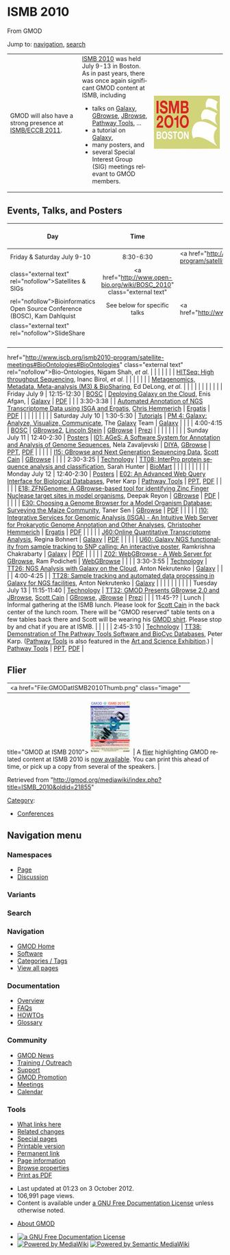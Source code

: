 <div id="mw-page-base" class="noprint">

</div>

<div id="mw-head-base" class="noprint">

</div>

<div id="content" class="mw-body" role="main">

<span id="top"></span>

<div id="mw-js-message" style="display:none;">

</div>



# <span dir="auto">ISMB 2010</span>

<div id="bodyContent">

<div id="siteSub">

From GMOD

</div>

<div id="contentSub">

</div>

<div id="jump-to-nav" class="mw-jump">

Jump to: [navigation](#mw-navigation), [search](#p-search)

</div>

<div id="mw-content-text" class="mw-content-ltr" lang="en" dir="ltr">

<table>
<colgroup>
<col style="width: 33%" />
<col style="width: 33%" />
<col style="width: 33%" />
</colgroup>
<tbody>
<tr class="odd">
<td><div class="emphasisbox">
GMOD will also have a strong presence at <a href="ISMB/ECCB_2011"
title="ISMB/ECCB 2011">ISMB/ECCB 2011</a>.
</div></td>
<td><a href="http://www.iscb.org/ismb2010" class="external text"
rel="nofollow">ISMB 2010</a> was held July 9-13 in Boston. As in past
years, there was once again significant GMOD content at ISMB, including
<ul>
<li>talks on <a href="Galaxy.1" title="Galaxy">Galaxy</a>, <a
href="GBrowse.1" title="GBrowse">GBrowse</a>, <a href="JBrowse.1"
title="JBrowse">JBrowse</a>, <a href="Pathway_Tools.1"
title="Pathway Tools">Pathway Tools</a>, ...</li>
<li>a tutorial on <a href="Galaxy.1" title="Galaxy">Galaxy</a>,</li>
<li>many posters, and</li>
<li>several Special Interest Group (SIG) meetings relevant to GMOD
members.</li>
</ul></td>
<td><a href="http://www.iscb.org/ismb2010" rel="nofollow"
title="ISMB 2010 Conference"><img
src="../mediawiki/images/4/46/ISMB2010_logo.jpg" width="207"
height="124" alt="ISMB 2010 Conference" /></a></td>
</tr>
</tbody>
</table>

  

## <span id="Events.2C_Talks.2C_and_Posters" class="mw-headline">Events, Talks, and Posters</span>

| Day | Time | Track | Title & Presenter/Organizer | Components | Slides / Poster |
|----|:--:|----|----|----|----|
| Friday & Saturday July 9-10 | 8:30-6:30 | <a href="http://www.iscb.org/ismb2010-program/satellite-meetings"
class="external text" rel="nofollow">Satellites &amp; SIGs</a> | <a href="http://www.open-bio.org/wiki/BOSC_2010" class="external text"
rel="nofollow">Bioinformatics Open Source Conference (BOSC)</a>, Kam Dahlquist | See below for specific talks | <a href="http://www.slideshare.net/bosc2010/presentations"
class="external text" rel="nofollow">SlideShare</a> |
|  |  |  | <a
href="http://www.iscb.org/ismb2010-program/satellite-meetings#BioOntologies#BioOntologies"
class="external text" rel="nofollow">Bio-Ontologies</a>, Nigam Shah, *et al.* |  |  |
|  |  |  | <a
href="http://www.iscb.org/ismb2010-program/satellite-meetings#HiTSeq#HiTSeq"
class="external text" rel="nofollow">HITSeq: High throughput
Sequencing</a>, Inanc Birol, *et al.* |  |  |
|  |  |  | <a
href="http://gensc.org/gc_wiki/images/8/87/BioSharing-SIG-Handout.pdf"
class="external text" rel="nofollow">Metagenomics, Metadata,
Meta-analysis (M3) &amp; BioSharing</a>, Ed DeLong, *et al.* |  |  |
|  |  |  |  |  |  |
| Friday July 9 | 12:15-12:30 | <a
href="http://www.iscb.org/ismb2010-program/satellite-meetings#BOSC#BOSC"
class="external text" rel="nofollow">BOSC</a> | <a href="http://www.slideshare.net/bosc2010/afgan-bosc2010-galaxycloud"
class="external text" rel="nofollow">Deploying Galaxy on the Cloud</a>, Enis Afgan, | [Galaxy](Galaxy.1 "Galaxy") | <a href="../mediawiki/images/3/3e/DeployingGalaxyCloudBOSC2010.pdf"
class="internal" title="DeployingGalaxyCloudBOSC2010.pdf">PDF</a> |
|  | 3:30-3:38 |  | <a
href="http://www.slideshare.net/bosc2010/hemmerich-bosc2010-isgaergatis"
class="external text" rel="nofollow">Automated Annotation of NGS
Transcriptome Data using ISGA and Ergatis</a>, [Chris Hemmerich](User:Chemmeri "User:Chemmeri") | <a href="Ergatis" class="mw-redirect" title="Ergatis">Ergatis</a> | <a href="../mediawiki/images/1/10/NGSTranscriptomeISGAErgatis.pdf"
class="internal" title="NGSTranscriptomeISGAErgatis.pdf">PDF</a> |
|  |  |  |  |  |  |
| Saturday July 10 | 1:30-5:30 | <a href="http://www.iscb.org/ismb2010-program/ismb2010-tutorials"
class="external text" rel="nofollow">Tutorials</a> | <a
href="http://www.iscb.org/ismb2010-program/ismb2010-tutorials#PM4#PM4"
class="external text" rel="nofollow">PM 4: Galaxy: Analyze, Visualize,
Communicate</a>, The [Galaxy](Galaxy.1 "Galaxy") Team | [Galaxy](Galaxy.1 "Galaxy") |  |
|  | 4:00-4:15 | <a
href="http://www.iscb.org/ismb2010-program/satellite-meetings#BOSC#BOSC"
class="external text" rel="nofollow">BOSC</a> | <a href="http://www.open-bio.org/w/images/d/df/34_BOSC2010.pdf"
class="external text" rel="nofollow">GBrowse2</a>, [Lincoln Stein](User:Lstein "User:Lstein") | [GBrowse](GBrowse.1 "GBrowse") | <a href="http://prezi.com/xwpsks7tnnd8/gbrowse-20-bosc-talk/"
class="external text" rel="nofollow">Prezi</a> |
|  |  |  |  |  |  |
| Sunday July 11 | 12:40-2:30 | <a
href="http://www.iscb.org/cms_addon/conferences/ismb2010/posterlist.php"
class="external text" rel="nofollow">Posters</a> | <a
href="http://www.iscb.org/cms_addon/conferences/ismb2010/posterlist.php?cat=I"
class="external text" rel="nofollow">I01: AGeS: A Software System for
Annotation and Analysis of Genome Sequences</a>, Nela Zavaljevski | [DIYA](DIYA "DIYA"), [GBrowse](GBrowse.1 "GBrowse") | <a href="../mediawiki/images/1/1c/AGesISMB2010Poster.pptx"
class="internal" title="AGesISMB2010Poster.pptx">PPT</a>, <a href="../mediawiki/images/1/14/AGesISMB2010Poster.pdf"
class="internal" title="AGesISMB2010Poster.pdf">PDF</a> |
|  |  |  | <a
href="http://www.iscb.org/cms_addon/conferences/ismb2010/posterlist.php?cat=I"
class="external text" rel="nofollow">I15: GBrowse and Next Generation
Sequencing Data</a>, [Scott Cain](User:Scott "User:Scott") | [GBrowse](GBrowse.1 "GBrowse") |  |
|  | 2:30-3:25 | <a
href="http://www.iscb.org/cms_addon/conferences/ismb2010/technologytrack.php"
class="external text" rel="nofollow">Technology</a> | <a
href="http://www.iscb.org/cms_addon/conferences/ismb2010/technologytrack.php#TT08#TT08"
class="external text" rel="nofollow">TT08: InterPro protein sequence
analysis and classification</a>, Sarah Hunter | [BioMart](BioMart "BioMart") |  |
|  |  |  |  |  |  |
| Monday July 12 | 12:40-2:30 | <a
href="http://www.iscb.org/cms_addon/conferences/ismb2010/posterlist.php"
class="external text" rel="nofollow">Posters</a> | <a
href="http://www.iscb.org/cms_addon/conferences/ismb2010/posterlist.php?cat=E"
class="external text" rel="nofollow">E02: An Advanced Web Query
Interface for Biological Databases</a>, Peter Karp | [Pathway Tools](Pathway_Tools.1 "Pathway Tools") | <a href="../mediawiki/images/b/b3/PathwayToolsPosterISMB2010.ppt"
class="internal" title="PathwayToolsPosterISMB2010.ppt">PPT</a>, <a href="../mediawiki/images/b/be/PathwayToolsPosterISMB2010.pdf"
class="internal" title="PathwayToolsPosterISMB2010.pdf">PDF</a> |
|  |  |  | <a
href="http://www.iscb.org/cms_addon/conferences/ismb2010/posterlist.php?cat=E"
class="external text" rel="nofollow">E18: ZFNGenome: A GBrowse-based
tool for identifying Zinc Finger Nuclease target sites in model
organisms</a>, Deepak Reyon | [GBrowse](GBrowse.1 "GBrowse") | <a href="../mediawiki/images/5/55/ZFNGenomeGBrowseISMB2010.pdf"
class="internal" title="ZFNGenomeGBrowseISMB2010.pdf">PDF</a> |
|  |  |  | <a
href="http://www.iscb.org/cms_addon/conferences/ismb2010/posterlist.php?cat=E"
class="external text" rel="nofollow">E30: Choosing a Genome Browser for
a Model Organism Database: Surveying the Maize Community</a>, Taner Sen | [GBrowse](GBrowse.1 "GBrowse") | <a href="../mediawiki/images/7/75/MaizeGDBGBrowseISMB2010.pdf"
class="internal" title="MaizeGDBGBrowseISMB2010.pdf">PDF</a> |
|  |  |  | <a
href="http://www.iscb.org/cms_addon/conferences/ismb2010/posterlist.php?cat=I"
class="external text" rel="nofollow">I10: Integrative Services for
Genomic Analysis (ISGA) - An Intuitive Web Server for Prokaryotic Genome
Annotation and Other Analyses</a>, [Christopher Hemmerich](User:Chemmeri "User:Chemmeri") | <a href="Ergatis" class="mw-redirect" title="Ergatis">Ergatis</a> | <a href="../mediawiki/images/7/7f/ISGAISMB2010Poster.pdf"
class="internal" title="ISGAISMB2010Poster.pdf">PDF</a> |
|  |  |  | <a
href="http://www.iscb.org/cms_addon/conferences/ismb2010/posterlist.php?cat=J"
class="external text" rel="nofollow">J60:Online Quantitative
Transcriptome Analysis</a>, Regina Bohnert | [Galaxy](Galaxy.1 "Galaxy") | <a
href="../mediawiki/images/e/ec/Oqtans_Online_Quantitative_Transcriptome_AnalysisISMB2010.pdf"
class="internal"
title="Oqtans Online Quantitative Transcriptome AnalysisISMB2010.pdf">PDF</a> |
|  |  |  | <a
href="http://www.iscb.org/cms_addon/conferences/ismb2010/posterlist.php?cat=U"
class="external text" rel="nofollow">U60: Galaxy NGS functionality from
sample tracking to SNP calling: An interactive poster</a>, Ramkrishna Chakrabarty | [Galaxy](Galaxy.1 "Galaxy") | <a href="../mediawiki/images/3/31/GalaxyNGSISMB2010.pdf"
class="internal" title="GalaxyNGSISMB2010.pdf">PDF</a> |
|  |  |  | <a
href="http://www.iscb.org/cms_addon/conferences/ismb2010/posterlist.php?cat=Z"
class="external text" rel="nofollow">Z02: WebGBrowse - A Web Server for
GBrowse</a>, Ram Podicheti | [WebGBrowse](WebGBrowse.1 "WebGBrowse") |  |
|  | 3:30-3:55 | <a
href="http://www.iscb.org/cms_addon/conferences/ismb2010/technologytrack.php"
class="external text" rel="nofollow">Technology</a> | <a
href="http://www.iscb.org/cms_addon/conferences/ismb2010/technologytrack.php#TT26#TT26"
class="external text" rel="nofollow">TT26: NGS Analysis with Galaxy on
the Cloud</a>, Anton Nekrutenko | [Galaxy](Galaxy.1 "Galaxy") |  |
|  | 4:00-4:25 |  | <a
href="http://www.iscb.org/cms_addon/conferences/ismb2010/technologytrack.php#TT28#TT28"
class="external text" rel="nofollow">TT28: Sample tracking and automated
data processing in Galaxy for NGS facilities</a>, Anton Nekrutenko | [Galaxy](Galaxy.1 "Galaxy") |  |
|  |  |  |  |  |  |
| Tuesday July 13 | 11:15-11:40 | <a
href="http://www.iscb.org/cms_addon/conferences/ismb2010/technologytrack.php"
class="external text" rel="nofollow">Technology</a> | <a
href="http://www.iscb.org/cms_addon/conferences/ismb2010/technologytrack.php#TT32#TT32"
class="external text" rel="nofollow">TT32: GMOD Presents GBrowse 2.0 and
JBrowse</a>, [Scott Cain](User:Scott "User:Scott") | [GBrowse](GBrowse.1 "GBrowse"), [JBrowse](JBrowse.1 "JBrowse") | <a href="http://prezi.com/nx4jy4etq-ug/gbrowse-20-and-jbrowse-for-ismb/"
class="external text" rel="nofollow">Prezi</a> |
|  | 11:45-?? | Lunch | Informal gathering at the ISMB lunch. Please look for [Scott Cain](User:Scott "User:Scott") in the back center of the lunch room. There will be "GMOD reserved" table tents on a few tables back there and Scott will be wearing his <a href="http://www.cafepress.com/GenericMOD" class="external text"
rel="nofollow">GMOD shirt</a>. Please stop by and chat if you are at ISMB. |  |  |
|  | 2:45-3:10 | <a
href="http://www.iscb.org/cms_addon/conferences/ismb2010/technologytrack.php"
class="external text" rel="nofollow">Technology</a> | <a
href="http://www.iscb.org/cms_addon/conferences/ismb2010/technologytrack.php#TT38#TT38"
class="external text" rel="nofollow">TT38: Demonstration of The Pathway
Tools Software and BioCyc Databases</a>, Peter Karp. ([Pathway Tools](Pathway_Tools.1 "Pathway Tools") is also featured in the <a
href="http://www.iscb.org/cms_addon/conferences/ismb2010/artscience.php"
class="external text" rel="nofollow">Art and Science Exhibition</a>.) | [Pathway Tools](Pathway_Tools.1 "Pathway Tools") | <a href="../mediawiki/images/b/b9/PathwayToolsTalkISMB2010.ppt"
class="internal" title="PathwayToolsTalkISMB2010.ppt">PPT</a>, <a href="../mediawiki/images/a/a4/PathwayToolsTalkISMB2010.pdf"
class="internal" title="PathwayToolsTalkISMB2010.pdf">PDF</a> |

## <span id="Flier" class="mw-headline">Flier</span>

|  |  |
|----|----|
| <a href="File:GMODatISMB2010Thumb.png" class="image"
title="GMOD at ISMB 2010"><img
src="../mediawiki/images/a/a4/GMODatISMB2010Thumb.png" width="100"
height="129" alt="GMOD at ISMB 2010" /></a> | A [flier](File:GMODatISMB2010.pdf "File:GMODatISMB2010.pdf") highlighting GMOD related content at ISMB 2010 is [now available](File:GMODatISMB2010.pdf "File:GMODatISMB2010.pdf"). You can print this ahead of time, or pick up a copy from several of the speakers. |

</div>

<div class="printfooter">

Retrieved from
"<http://gmod.org/mediawiki/index.php?title=ISMB_2010&oldid=21855>"

</div>

<div id="catlinks" class="catlinks">

<div id="mw-normal-catlinks" class="mw-normal-catlinks">

[Category](Special:Categories "Special:Categories"):

- [Conferences](Category:Conferences "Category:Conferences")

</div>

</div>

<div class="visualClear">

</div>

</div>

</div>

<div id="mw-navigation">

## Navigation menu

<div id="mw-head">



<div id="left-navigation">

<div id="p-namespaces" class="vectorTabs" role="navigation"
aria-labelledby="p-namespaces-label">

### Namespaces

- <span id="ca-nstab-main"><a href="ISMB_2010" accesskey="c"
  title="View the content page [c]">Page</a></span>
- <span id="ca-talk"><a
  href="http://gmod.org/mediawiki/index.php?title=Talk:ISMB_2010&amp;action=edit&amp;redlink=1"
  accesskey="t"
  title="Discussion about the content page [t]">Discussion</a></span>

</div>

<div id="p-variants" class="vectorMenu emptyPortlet" role="navigation"
aria-labelledby="p-variants-label">

### 

### Variants[](#)

<div class="menu">

</div>

</div>

</div>

<div id="right-navigation">





</div>

<div id="p-search" role="search">

### Search

<div id="simpleSearch">

</div>

</div>

</div>

</div>

<div id="mw-panel">

<div id="p-logo" role="banner">

<a href="Main_Page"
style="background-image: url(../images/GMOD-cogs.png);"
title="Visit the main page"></a>

</div>

<div id="p-Navigation" class="portal" role="navigation"
aria-labelledby="p-Navigation-label">

### Navigation

<div class="body">

- <span id="n-GMOD-Home">[GMOD Home](Main_Page)</span>
- <span id="n-Software">[Software](GMOD_Components)</span>
- <span id="n-Categories-.2F-Tags">[Categories /
  Tags](Categories)</span>
- <span id="n-View-all-pages">[View all pages](Special:AllPages)</span>

</div>

</div>

<div id="p-Documentation" class="portal" role="navigation"
aria-labelledby="p-Documentation-label">

### Documentation

<div class="body">

- <span id="n-Overview">[Overview](Overview)</span>
- <span id="n-FAQs">[FAQs](Category:FAQ)</span>
- <span id="n-HOWTOs">[HOWTOs](Category:HOWTO)</span>
- <span id="n-Glossary">[Glossary](Glossary)</span>

</div>

</div>

<div id="p-Community" class="portal" role="navigation"
aria-labelledby="p-Community-label">

### Community

<div class="body">

- <span id="n-GMOD-News">[GMOD News](GMOD_News)</span>
- <span id="n-Training-.2F-Outreach">[Training /
  Outreach](Training_and_Outreach)</span>
- <span id="n-Support">[Support](Support)</span>
- <span id="n-GMOD-Promotion">[GMOD Promotion](GMOD_Promotion)</span>
- <span id="n-Meetings">[Meetings](Meetings)</span>
- <span id="n-Calendar">[Calendar](Calendar)</span>

</div>

</div>

<div id="p-tb" class="portal" role="navigation"
aria-labelledby="p-tb-label">

### Tools

<div class="body">

- <span id="t-whatlinkshere"><a href="Special:WhatLinksHere/ISMB_2010" accesskey="j"
  title="A list of all wiki pages that link here [j]">What links here</a></span>
- <span id="t-recentchangeslinked"><a href="Special:RecentChangesLinked/ISMB_2010" accesskey="k"
  title="Recent changes in pages linked from this page [k]">Related
  changes</a></span>
- <span id="t-specialpages"><a href="Special:SpecialPages" accesskey="q"
  title="A list of all special pages [q]">Special pages</a></span>
- <span id="t-print"><a
  href="http://gmod.org/mediawiki/index.php?title=ISMB_2010&amp;printable=yes"
  rel="alternate" accesskey="p"
  title="Printable version of this page [p]">Printable version</a></span>
- <span id="t-permalink">[Permanent
  link](http://gmod.org/mediawiki/index.php?title=ISMB_2010&oldid=21855 "Permanent link to this revision of the page")</span>
- <span id="t-info">[Page
  information](http://gmod.org/mediawiki/index.php?title=ISMB_2010&action=info)</span>
- <span id="t-smwbrowselink"><a href="Special:Browse/ISMB_2010" rel="smw-browse">Browse
  properties</a></span>
- <span id="t-pdf">[Print as
  PDF](http://gmod.org/mediawiki/index.php?title=Special:PdfPrint&page=ISMB_2010)</span>

</div>

</div>

</div>

</div>

<div id="footer" role="contentinfo">

- <span id="footer-info-lastmod">Last updated at 01:23 on 3 October
  2012.</span>
- <span id="footer-info-viewcount">106,991 page views.</span>
- <span id="footer-info-copyright">Content is available under
  <a href="http://www.gnu.org/licenses/fdl-1.3.html" class="external"
  rel="nofollow">a GNU Free Documentation License</a> unless otherwise
  noted.</span>

<!-- -->

- <span id="footer-places-about">[About
  GMOD](GMOD:About "GMOD:About")</span>

<!-- -->

- <span id="footer-copyrightico">[<img src="http://www.gnu.org/graphics/gfdl-logo-small.png" width="88"
  height="31" alt="a GNU Free Documentation License" />](http://www.gnu.org/licenses/fdl-1.3.html)</span>
- <span id="footer-poweredbyico">[<img
  src="../mediawiki/skins/common/images/poweredby_mediawiki_88x31.png"
  width="88" height="31" alt="Powered by MediaWiki" />](http://www.mediawiki.org/)
  [<img
  src="../mediawiki/extensions/SemanticMediaWiki/resources/images/smw_button.png"
  width="88" height="31" alt="Powered by Semantic MediaWiki" />](https://www.semantic-mediawiki.org/wiki/Semantic_MediaWiki)</span>

<div style="clear:both">

</div>

</div>
